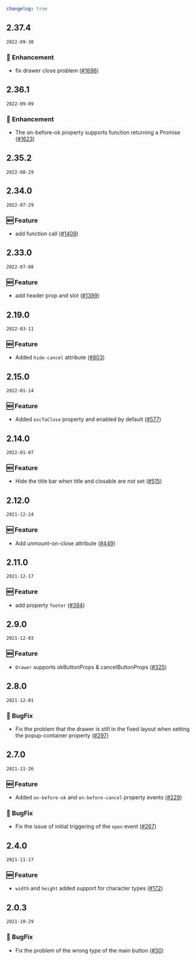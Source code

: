 ```yaml
changelog: true
```

## 2.37.4

`2022-09-30`

### 💎 Enhancement

- fix drawer close problem ([#1696](https://github.com/arco-design/arco-design-vue/pull/1696))


## 2.36.1

`2022-09-09`

### 💎 Enhancement

- The on-before-ok property supports function returning a Promise ([#1623](https://github.com/arco-design/arco-design-vue/pull/1623))


## 2.35.2

`2022-08-29`


## 2.34.0

`2022-07-29`

### 🆕 Feature

- add function call ([#1409](https://github.com/arco-design/arco-design-vue/pull/1409))


## 2.33.0

`2022-07-08`

### 🆕 Feature

- add header prop and slot ([#1399](https://github.com/arco-design/arco-design-vue/pull/1399))


## 2.19.0

`2022-03-11`

### 🆕 Feature

- Added `hide-cancel` attribute ([#803](https://github.com/arco-design/arco-design-vue/pull/803))


## 2.15.0

`2022-01-14`

### 🆕 Feature

- Added `escToClose` property and enabled by default ([#577](https://github.com/arco-design/arco-design-vue/pull/577))


## 2.14.0

`2022-01-07`

### 🆕 Feature

- Hide the title bar when title and closable are not set ([#515](https://github.com/arco-design/arco-design-vue/pull/515))


## 2.12.0

`2021-12-24`

### 🆕 Feature

- Add unmount-on-close attribute ([#449](https://github.com/arco-design/arco-design-vue/pull/449))


## 2.11.0

`2021-12-17`

### 🆕 Feature

- add property  `footer` ([#394](https://github.com/arco-design/arco-design-vue/pull/394))


## 2.9.0

`2021-12-03`

### 🆕 Feature

- `Drawer` supports okButtonProps & cancelButtonProps ([#325](https://github.com/arco-design/arco-design-vue/pull/325))


## 2.8.0

`2021-12-01`

### 🐛 BugFix

- Fix the problem that the drawer is still in the fixed layout when setting the popup-container property ([#297](https://github.com/arco-design/arco-design-vue/pull/297))


## 2.7.0

`2021-11-26`

### 🆕 Feature

- Added `on-before-ok` and `on-before-cancel` property events ([#229](https://github.com/arco-design/arco-design-vue/pull/229))

### 🐛 BugFix

- Fix the issue of initial triggering of the `open` event ([#267](https://github.com/arco-design/arco-design-vue/pull/267))


## 2.4.0

`2021-11-17`

### 🆕 Feature

- `width` and `height` added support for character types ([#172](https://github.com/arco-design/arco-design-vue/pull/172))


## 2.0.3

`2021-10-29`

### 🐛 BugFix

- Fix the problem of the wrong type of the main button ([#30](https://github.com/arco-design/arco-design-vue/pull/30))

